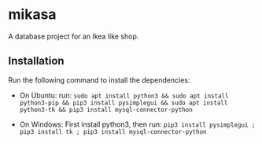 # mikasa
A database project for an Ikea like shop.

## Installation
Run the following command to install the dependencies:

* On Ubuntu: run: `sudo apt install python3 && sudo apt install python3-pip && pip3 install pysimplegui && sudo apt install python3-tk && pip3 install mysql-connector-python`

* On Windows: First install python3, then run: `pip3 install pysimplegui ; pip3 install tk ; pip3 install mysql-connector-python`
